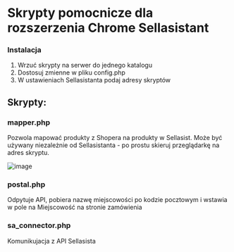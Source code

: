 # Skrypty pomocnicze dla rozszerzenia Chrome Sellasistant

### Instalacja
1. Wrzuć skrypty na serwer do jednego katalogu
2. Dostosuj zmienne w pliku config.php
3. W ustawieniach Sellasistanta podaj adresy skryptów

## Skrypty:

### mapper.php
Pozwola mapować produkty z Shopera na produkty w Sellasist. Może być używany niezależnie od Sellasistanta - po prostu skieruj przeglądarkę na adres skryptu.

![image](https://github.com/user-attachments/assets/4b713f3d-7084-49d2-b793-2fa189f4278e)

### postal.php
Odpytuje API, pobiera nazwę miejscowości po kodzie pocztowym i wstawia w pole na Miejscowość na stronie zamówienia

### sa_connector.php
Komunikujacja z API Sellasista